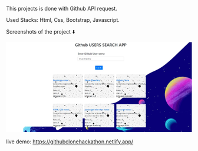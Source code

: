 This projects is done with Github API request.

Used Stacks: Html, Css, Bootstrap, Javascript.

Screenshots of the project ⬇️

![](github.png)

live demo: https://githubclonehackathon.netlify.app/
